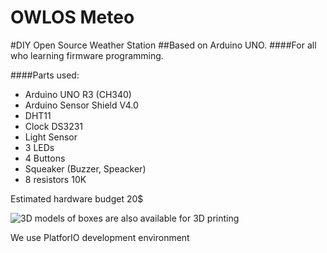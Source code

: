 # OWLOS Meteo

#DIY Open Source Weather Station 
##Based on Arduino UNO.
####For all who learning firmware programming.

####Parts used:
- Arduino UNO R3 (CH340)
- Arduino Sensor Shield V4.0
- DHT11
- Clock DS3231
- Light Sensor
- 3 LEDs
- 4 Buttons
- Squeaker (Buzzer, Speacker)
- 8 resistors 10K

Estimated hardware budget 20$

![3D models of boxes are also available for 3D printing](https://github.com/KirinDenis/owlos/blob/master/OWLOSResource/images/owlos_core3.jpg)

We use PlatforIO development environment
